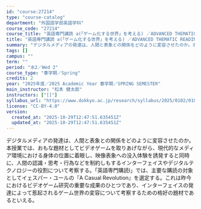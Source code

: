 ```yaml
---
id: "course:27214"
type: "course-catalog"
department: "外国語学部英語学科"
course_code: "27214"
course_title: "英語専門講読 a(「ゲーム化する世界」を考える) ／ADVANCED THEMATIC READING (A)"
title: "英語専門講読 a(「ゲーム化する世界」を考える) ／ADVANCED THEMATIC READING (A)"
summary: "デジタルメディアの発達は、人間と表象との関係をどのように変容させたのか。本授業では、おもな題材としてビデオゲームを取りあげながら、現代的なメディア環境における身体の位置に着眼し、映像表象への没入体験を誘発すると同時に、人間の認識・思考・行為…"
tags: []
campus: ""
term: ""
period: "水2／Wed 2"
course_type: "春学期／Spring"
credits: 2
year: "2025年度／2025 Academic Year 春学期／SPRING SEMESTER"
main_instructor: "松本 健太郎"
instructors: ["[]"]
syllabus_url: "https://www.dokkyo.ac.jp/research/syllabus/2025/0102/0102_27214_ja_JP.html"
license: "CC-BY-4.0"
version:
  created_at: "2025-10-29T12:47:51.635451Z"
  updated_at: "2025-10-29T12:47:51.635451Z"
---
```

デジタルメディアの発達は、人間と表象との関係をどのように変容させたのか。本授業では、おもな題材としてビデオゲームを取りあげながら、現代的なメディア環境における身体の位置に着眼し、映像表象への没入体験を誘発すると同時に、人間の認識・思考・行為などを制約しもするインターフェイスやデジタルテクノロジーの役割について考察する。「英語専門購読Ⅰ」では、主要な購読の対象としてイェスパー・ユールの『A Casual Revolution』を選定する。これは昨今におけるビデオゲーム研究の重要な成果のひとつであり、インターフェイスの発達によって惹起されるゲーム世界の変容について考察するための格好の題材であるといえる。
